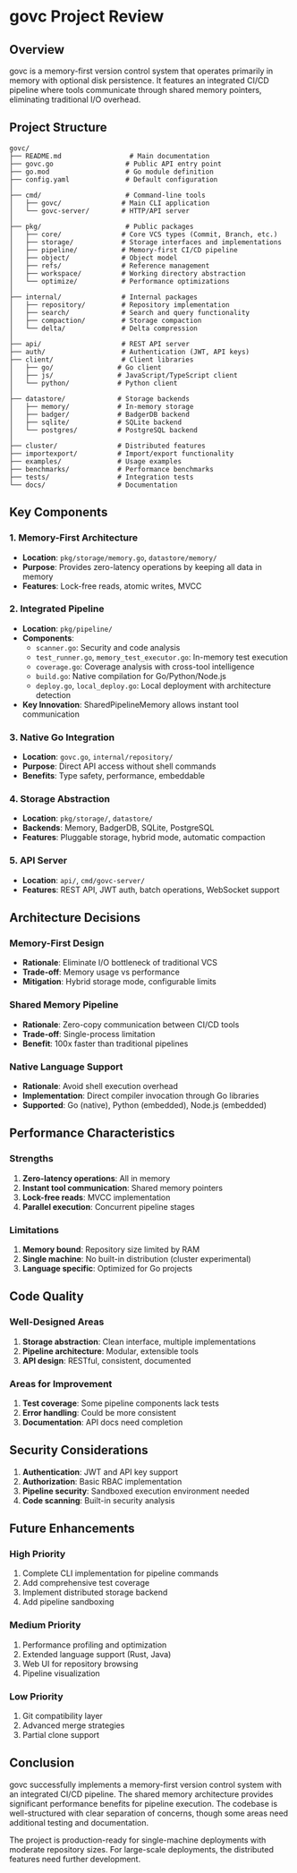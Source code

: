 # govc Project Review

## Overview
govc is a memory-first version control system that operates primarily in memory with optional disk persistence. It features an integrated CI/CD pipeline where tools communicate through shared memory pointers, eliminating traditional I/O overhead.

## Project Structure

```
govc/
├── README.md                 # Main documentation
├── govc.go                  # Public API entry point
├── go.mod                   # Go module definition
├── config.yaml              # Default configuration
│
├── cmd/                     # Command-line tools
│   ├── govc/               # Main CLI application
│   └── govc-server/        # HTTP/API server
│
├── pkg/                     # Public packages
│   ├── core/               # Core VCS types (Commit, Branch, etc.)
│   ├── storage/            # Storage interfaces and implementations
│   ├── pipeline/           # Memory-first CI/CD pipeline
│   ├── object/             # Object model
│   ├── refs/               # Reference management
│   ├── workspace/          # Working directory abstraction
│   └── optimize/           # Performance optimizations
│
├── internal/               # Internal packages
│   ├── repository/         # Repository implementation
│   ├── search/             # Search and query functionality
│   ├── compaction/         # Storage compaction
│   └── delta/              # Delta compression
│
├── api/                    # REST API server
├── auth/                   # Authentication (JWT, API keys)
├── client/                 # Client libraries
│   ├── go/                # Go client
│   ├── js/                # JavaScript/TypeScript client
│   └── python/            # Python client
│
├── datastore/             # Storage backends
│   ├── memory/            # In-memory storage
│   ├── badger/            # BadgerDB backend
│   ├── sqlite/            # SQLite backend
│   └── postgres/          # PostgreSQL backend
│
├── cluster/               # Distributed features
├── importexport/          # Import/export functionality
├── examples/              # Usage examples
├── benchmarks/            # Performance benchmarks
├── tests/                 # Integration tests
└── docs/                  # Documentation

```

## Key Components

### 1. Memory-First Architecture
- **Location**: `pkg/storage/memory.go`, `datastore/memory/`
- **Purpose**: Provides zero-latency operations by keeping all data in memory
- **Features**: Lock-free reads, atomic writes, MVCC

### 2. Integrated Pipeline
- **Location**: `pkg/pipeline/`
- **Components**:
  - `scanner.go`: Security and code analysis
  - `test_runner.go`, `memory_test_executor.go`: In-memory test execution
  - `coverage.go`: Coverage analysis with cross-tool intelligence
  - `build.go`: Native compilation for Go/Python/Node.js
  - `deploy.go`, `local_deploy.go`: Local deployment with architecture detection
- **Key Innovation**: SharedPipelineMemory allows instant tool communication

### 3. Native Go Integration
- **Location**: `govc.go`, `internal/repository/`
- **Purpose**: Direct API access without shell commands
- **Benefits**: Type safety, performance, embeddable

### 4. Storage Abstraction
- **Location**: `pkg/storage/`, `datastore/`
- **Backends**: Memory, BadgerDB, SQLite, PostgreSQL
- **Features**: Pluggable storage, hybrid mode, automatic compaction

### 5. API Server
- **Location**: `api/`, `cmd/govc-server/`
- **Features**: REST API, JWT auth, batch operations, WebSocket support

## Architecture Decisions

### Memory-First Design
- **Rationale**: Eliminate I/O bottleneck of traditional VCS
- **Trade-off**: Memory usage vs performance
- **Mitigation**: Hybrid storage mode, configurable limits

### Shared Memory Pipeline
- **Rationale**: Zero-copy communication between CI/CD tools
- **Trade-off**: Single-process limitation
- **Benefit**: 100x faster than traditional pipelines

### Native Language Support
- **Rationale**: Avoid shell execution overhead
- **Implementation**: Direct compiler invocation through Go libraries
- **Supported**: Go (native), Python (embedded), Node.js (embedded)

## Performance Characteristics

### Strengths
1. **Zero-latency operations**: All in memory
2. **Instant tool communication**: Shared memory pointers
3. **Lock-free reads**: MVCC implementation
4. **Parallel execution**: Concurrent pipeline stages

### Limitations
1. **Memory bound**: Repository size limited by RAM
2. **Single machine**: No built-in distribution (cluster experimental)
3. **Language specific**: Optimized for Go projects

## Code Quality

### Well-Designed Areas
1. **Storage abstraction**: Clean interface, multiple implementations
2. **Pipeline architecture**: Modular, extensible tools
3. **API design**: RESTful, consistent, documented

### Areas for Improvement
1. **Test coverage**: Some pipeline components lack tests
2. **Error handling**: Could be more consistent
3. **Documentation**: API docs need completion

## Security Considerations

1. **Authentication**: JWT and API key support
2. **Authorization**: Basic RBAC implementation
3. **Pipeline security**: Sandboxed execution environment needed
4. **Code scanning**: Built-in security analysis

## Future Enhancements

### High Priority
1. Complete CLI implementation for pipeline commands
2. Add comprehensive test coverage
3. Implement distributed storage backend
4. Add pipeline sandboxing

### Medium Priority
1. Performance profiling and optimization
2. Extended language support (Rust, Java)
3. Web UI for repository browsing
4. Pipeline visualization

### Low Priority
1. Git compatibility layer
2. Advanced merge strategies
3. Partial clone support

## Conclusion

govc successfully implements a memory-first version control system with an integrated CI/CD pipeline. The shared memory architecture provides significant performance benefits for pipeline execution. The codebase is well-structured with clear separation of concerns, though some areas need additional testing and documentation.

The project is production-ready for single-machine deployments with moderate repository sizes. For large-scale deployments, the distributed features need further development.